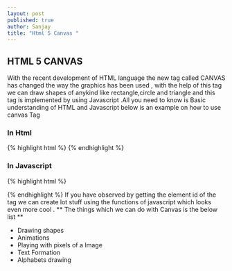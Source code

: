 ```yaml
---
layout: post
published: true
author: Sanjay
title: "Html 5 Canvas "
---
```



## HTML 5 CANVAS
With the recent development of HTML language  the new tag called CANVAS has changed the way the graphics has been used , with the help of this tag we can draw shapes of anykind like rectangle,circle and triangle and this tag is implemented by using Javascript .All you need to know is Basic understanding of HTML and Javascript below is an example on how to use canvas Tag 

### In Html 
{% highlight html %}
<canvas id="myCanvas" width="200" height="100" >
</canvas>
{% endhighlight %}
### In Javascript
{% highlight html %}
<script>
var c = document.getElementById("myCanvas");
var ctx = c.getContext("2d");
ctx.fillStyle = "yellow";
ctx.fillRect(0,0,150,75);
</script>
{% endhighlight %}
If you have observed by getting the element id of the tag we can create lot stuff using the functions of javascript which looks even more cool .
** The things which we can do with Canvas is the below list **
* Drawing shapes
* Animations
* Playing with pixels of a Image
* Text Formation 
* Alphabets drawing
